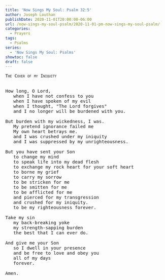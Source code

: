 ```yaml
---
title: 'Now Sings My Soul: Psalm 32:5'
author: Joseph Louthan
publishDate: 2020-11-01T20:00:00-06:00
url: /now-sings-my-soul-psalm/2020-11-01-pm-now-sings-my-soul-psalm/
categories:
  - Prayers
tags:
  - Psalms
series:
  - 'Now Sings My Soul: Psalms'
showtoc: false
draft: false
---
```

<pre>
<div style="font-variant: small-caps;">The Cover of my Iniquity</div>
&nbsp;
How long, O Lord,
   when I have not confess to you
   when I have spoken of my evil
   when I thought, "The Lord forgives"
   and I no longer will be burdened with you.
   
But burden with my wickedness, I was.
   My pretend ignorance failed me
   My own heart betrays me.
   and I was crushed under my iniquity
   and I was suppressed by my unrighteousness.
   
But you have sent your Son
   to change my mind
   to speak life into my dead flesh
   to exchange my rock heart for your soft heart
   to borne my grief
   to carry my sorrow
   to be stricken for me
   to be smitten for me
   to be afflicted for me
   and pierced for my transgression
   and crushed for my iniquity.
   to be my righteousness forever.
   
Take my sin
   my back-breaking yoke
   my strength-sapping burden
   the best that I can ever do.
   
And give me your Son
   so I dwell in your presence
   and be free to love and obey you
   all of my days
   forever.
   
Amen.
</pre>